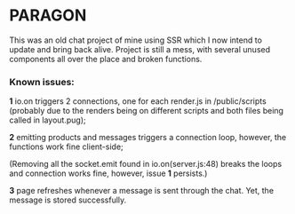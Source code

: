 # PARAGON

This was an old chat project of mine using SSR which I now intend to update and bring back alive.
Project is still a mess, with several unused components all over the place and broken functions.

### Known issues:

**1** io.on triggers 2 connections, one for each render.js in /public/scripts (probably due to the renders being on different scripts and both files being called in layout.pug);

**2** emitting products and messages triggers a connection loop, however, the functions work fine client-side;

(Removing all the socket.emit found in io.on(server.js:48) breaks the loops and connection works fine, however, issue **1** persists.)

**3** page refreshes whenever a message is sent through the chat. Yet, the message is stored successfully.